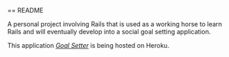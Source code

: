 == README

A personal project involving Rails that is used as a working horse to learn Rails and will eventually develop into a social goal setting application.


This application [*Goal Setter*](http://goals-setter.herokuapp.com) is being hosted on Heroku.
